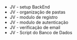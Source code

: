 - JV - setup BackEnd
- JV - organização de pastas
- JV - modulo de registro
- JV - modulo de autenticação
- JV - verificação de email
- JV - Script do Banco de Dados